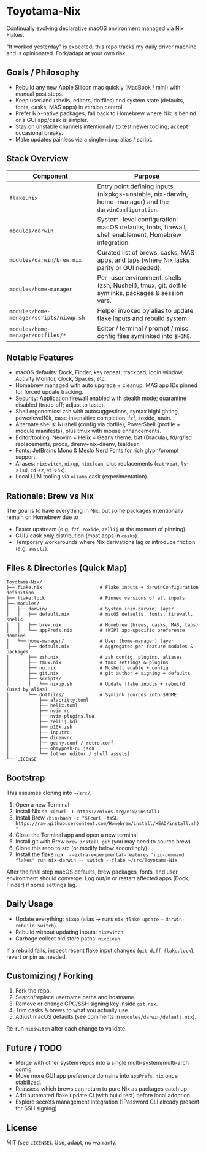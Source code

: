 # Toyotama-Nix

Continually evolving declarative macOS environment managed via Nix Flakes.

"It worked yesterday" is expected; this repo tracks my daily driver machine and is opinionated. Fork/adapt at your own risk.

## Goals / Philosophy

- Rebuild any new Apple Silicon mac quickly (MacBook / mini) with manual post steps.
- Keep userland (shells, editors, dotfiles) and system state (defaults, fonts, casks, MAS apps) in version control.
- Prefer Nix-native packages; fall back to Homebrew where Nix is behind or a GUI app/cask is simpler.
- Stay on unstable channels intentionally to test newer tooling; accept occasional breaks.
- Make updates painless via a single `nixup` alias / script.

## Stack Overview

Component | Purpose
--------- | -------
`flake.nix` | Entry point defining inputs (nixpkgs-unstable, nix-darwin, home-manager) and the `darwinConfiguration`.
`modules/darwin` | System-level configuration: macOS defaults, fonts, firewall, shell enablement, Homebrew integration.
`modules/darwin/brew.nix` | Curated list of brews, casks, MAS apps, and taps (where Nix lacks parity or GUI needed).
`modules/home-manager` | Per-user environment: shells (zsh, Nushell), tmux, git, dotfile symlinks, packages & session vars.
`modules/home-manager/scripts/nixup.sh` | Helper invoked by alias to update flake inputs and rebuild system.
`modules/home-manager/dotfiles/*` | Editor / terminal / prompt / misc config files symlinked into `$HOME`.

## Notable Features

- macOS defaults: Dock, Finder, key repeat, trackpad, login window, Activity Monitor, clock, Spaces, etc.
- Homebrew managed with auto upgrade + cleanup; MAS app IDs pinned for forced update tracking.
- Security: Application firewall enabled with stealth mode; quarantine disabled (trade‑off; adjust to taste).
- Shell ergonomics: zsh with autosuggestions, syntax highlighting, powerlevel10k, case‑insensitive completion, fzf, zoxide, atuin.
- Alternate shells: Nushell (config via dotfile), PowerShell (profile + module manifests), plus tmux with mouse enhancements.
- Editor/tooling: Neovim + Helix + Geany theme, bat (Dracula), fd/rg/lsd replacements, procs, direnv+nix-direnv, tealdeer.
- Fonts: JetBrains Mono & Meslo Nerd Fonts for rich glyph/prompt support.
- Aliases: `nixswitch`, `nixup`, `nixclean`, plus replacements (`cat`->`bat`, `ls`->`lsd`, `cd`->`z`, `vi`->`hx`).
- Local LLM tooling via `ollama` cask (experimentation).

## Rationale: Brew vs Nix

The goal is to have everything in Nix, but some packages intentionally remain on Homebrew due to

- Faster upstream (e.g. `fzf`, `zoxide`, `zellij` at the moment of pinning).
- GUI / cask only distribution (most apps in `casks`).
- Temporary workarounds where Nix derivations lag or introduce friction (e.g. `awscli`).



## Files & Directories (Quick Map)

```text
Toyotama-Nix/
├── flake.nix                     # Flake inputs + darwinConfiguration definition
├── flake.lock                    # Pinned versions of all inputs
├── modules/
│   ├── darwin/                   # System (nix-darwin) layer
│   │   ├── default.nix           # macOS defaults, fonts, firewall, shells
│   │   ├── brew.nix              # Homebrew (brews, casks, MAS, taps)
│   │   └── appPrefs.nix          # (WIP) app-specific preference domains
│   └── home-manager/             # User (home-manager) layer
│       ├── default.nix           # Aggregates per-feature modules & packages
│       ├── zsh.nix               # zsh config, plugins, aliases
│       ├── tmux.nix              # tmux settings & plugins
│       ├── nu.nix                # Nushell enable + config
│       ├── git.nix               # git author + signing + defaults
│       ├── scripts/
│       │   └── nixup.sh          # Update flake inputs + rebuild (used by alias)
│       └── dotfiles/             # Symlink sources into $HOME
│           ├── alacritty.toml
│           ├── helix.toml
│           ├── nvim.rc
│           ├── nvim-plugins.lua
│           ├── zellij.kdl
│           ├── p10k.zsh
│           ├── inputrc
│           ├── direnvrc
│           ├── geany.conf / retro.conf
│           ├── ohmyposh-nu.json
│           └── (other editor / shell assets)
└── LICENSE
```

## Bootstrap

This assumes cloning into `~/src/`.

1) Open a new Terminal
2) Install Nix ``sh <(curl -L https://nixos.org/nix/install)``
3) Install Brew ``/bin/bash -c "$(curl -fsSL https://raw.githubusercontent.com/Homebrew/install/HEAD/install.sh)"``
4) Close the Terminal app and open a new terminal
5) Install git with Brew ``brew install git`` (you may need to source brew)
6) Clone this repo to src (or modify below accordingly)
7) Install the flake ``nix  --extra-experimental-features "nix-command flakes" run nix-darwin -- switch --flake ~/src/Toyotama-Nix``

After the final step macOS defaults, brew packages, fonts, and user environment should converge. Log out/in or restart affected apps (Dock, Finder) if some settings lag.

## Daily Usage

- Update everything: `nixup` (alias → runs `nix flake update` + `darwin-rebuild switch`).
- Rebuild without updating inputs: `nixswitch`.
- Garbage collect old store paths: `nixclean`.

If a rebuild fails, inspect recent flake input changes (`git diff flake.lock`), revert or pin as needed.

## Customizing / Forking

1. Fork the repo.
2. Search/replace username paths and hostname.
3. Remove or change GPG/SSH signing key inside `git.nix`.
4. Trim casks & brews to what you actually use.
5. Adjust macOS defaults (see comments in `modules/darwin/default.nix`).

Re-run `nixswitch` after each change to validate.

## Future / TODO

- Merge with other system repos into a single multi-system/multi-arch config
- Move more GUI app preference domains into `appPrefs.nix` once stabilized.
- Reassess which brews can return to pure Nix as packages catch up.
- Add automated flake update CI (with build test) before local adoption.
- Explore secrets management integration (1Password CLI already present for SSH signing).

## License

MIT (see `LICENSE`). Use, adapt, no warranty.
